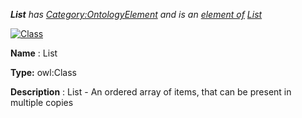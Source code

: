 ___List__ 
 has
 [Category:OntologyElement](../../Category/OntologyElement "Category:OntologyElement") 
 and is an
 [element of](../../Property/ElementOf "Property:ElementOf") 
[List](../../Submissions/List "Submissions:List")_




  





[![Class](../../images/thumb/2/27/Class.gif/45px-Class.gif)](../../Image/Class.gif "Class")


__Name__ 
 : List
 



__Type:__ 
 owl:Class
 



__Description__ 
 : List - An ordered array of items, that can be present in multiple copies